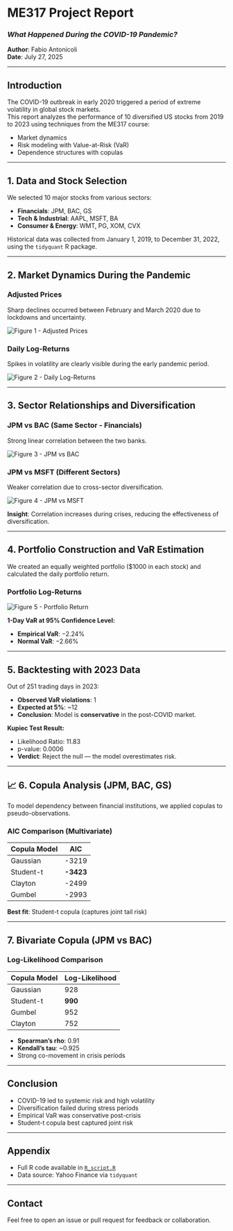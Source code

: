 #  ME317 Project Report  
### *What Happened During the COVID-19 Pandemic?*

**Author**: Fabio Antonicoli  
**Date**: July 27, 2025  

---

##  Introduction

The COVID-19 outbreak in early 2020 triggered a period of extreme volatility in global stock markets.  
This report analyzes the performance of 10 diversified US stocks from 2019 to 2023 using techniques from the ME317 course:

- Market dynamics
- Risk modeling with Value-at-Risk (VaR)
- Dependence structures with copulas

---

##  1. Data and Stock Selection

We selected 10 major stocks from various sectors:

- **Financials**: JPM, BAC, GS  
- **Tech & Industrial**: AAPL, MSFT, BA  
- **Consumer & Energy**: WMT, PG, XOM, CVX

Historical data was collected from January 1, 2019, to December 31, 2022, using the `tidyquant` R package.

---

##  2. Market Dynamics During the Pandemic

###  Adjusted Prices  
Sharp declines occurred between February and March 2020 due to lockdowns and uncertainty.

![Figure 1 - Adjusted Prices](images/adjusted_prices.png)

###  Daily Log-Returns  
Spikes in volatility are clearly visible during the early pandemic period.

![Figure 2 - Daily Log-Returns](images/daily_log_returns.png)

---

##  3. Sector Relationships and Diversification

###  JPM vs BAC (Same Sector - Financials)  
Strong linear correlation between the two banks.

![Figure 3 - JPM vs BAC](images/jpm_vs_bac.png)

###  JPM vs MSFT (Different Sectors)  
Weaker correlation due to cross-sector diversification.

![Figure 4 - JPM vs MSFT](images/jpm_vs_msft.png)

**Insight**: Correlation increases during crises, reducing the effectiveness of diversification.

---

##  4. Portfolio Construction and VaR Estimation

We created an equally weighted portfolio (\$1000 in each stock) and calculated the daily portfolio return.

###  Portfolio Log-Returns

![Figure 5 - Portfolio Return](images/portfolio_return.png)

**1-Day VaR at 95% Confidence Level:**

- **Empirical VaR**: −2.24%  
- **Normal VaR**: −2.66%

---

##  5. Backtesting with 2023 Data

Out of 251 trading days in 2023:

- **Observed VaR violations**: 1  
- **Expected at 5%**: ~12  
- **Conclusion**: Model is **conservative** in the post-COVID market.

**Kupiec Test Result:**

- Likelihood Ratio: 11.83  
- p-value: 0.0006  
- **Verdict**: Reject the null — the model overestimates risk.

---

## 📈 6. Copula Analysis (JPM, BAC, GS)

To model dependency between financial institutions, we applied copulas to pseudo-observations.

###  AIC Comparison (Multivariate)

| Copula Model | AIC     |
|--------------|---------|
| Gaussian     | -3219   |
| Student-t    | **-3423** |
| Clayton      | -2499   |
| Gumbel       | -2993   |

**Best fit**: Student-t copula (captures joint tail risk)

---

##  7. Bivariate Copula (JPM vs BAC)

###  Log-Likelihood Comparison

| Copula Model | Log-Likelihood |
|--------------|----------------|
| Gaussian     | 928            |
| Student-t    | **990**        |
| Gumbel       | 952            |
| Clayton      | 752            |

- **Spearman’s rho**: 0.91  
- **Kendall’s tau**: ~0.925  
- Strong co-movement in crisis periods

---

##  Conclusion

- COVID-19 led to systemic risk and high volatility  
- Diversification failed during stress periods  
- Empirical VaR was conservative post-crisis  
- Student-t copula best captured joint risk

---

##  Appendix

- Full R code available in [`R_script.R`](R_script.R)
- Data source: Yahoo Finance via `tidyquant`

---

##  Contact

Feel free to open an issue or pull request for feedback or collaboration.
